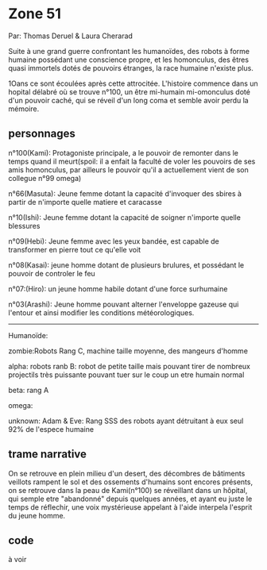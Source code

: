 # Zone 51

Par: Thomas Deruel & Laura Cherarad

Suite à une grand guerre confrontant les humanoïdes, des robots à forme humaine possédant une conscience propre, et les homonculus, des êtres quasi immortels dotés de pouvoirs étranges, la race humaine n'existe plus.

1Oans ce sont écoulées après cette attrocitée. L'histoire commence dans un hopital délabré où se trouve n°100, un être mi-humain mi-omonculus doté d'un pouvoir caché, qui se réveil d'un long coma et semble avoir perdu la mémoire.

## personnages

n°100(Kami): Protagoniste principale, a le pouvoir de remonter dans le temps quand il meurt(spoil: il a enfait la faculté de voler les pouvoirs de ses amis homonculus, par ailleurs le pouvoir qu'il a actuellement vient de son collegue n°99 omega)

n°66(Masuta): Jeune femme dotant la capacité d'invoquer des sbires à partir de n'importe quelle matiere et caracasse

 n°10(Ishi): Jeune femme dotant la capacité de soigner n'importe quelle blessures

 n°09(Hebi): Jeune femme avec les yeux bandée, est capable de transformer en pierre tout ce qu'elle voit

 n°08(Kasai): jeune homme dotant de plusieurs brulures, et possédant le pouvoir de controler le feu

n°07:(Hiro): un jeune homme habile dotant d'une force surhumaine

 n°03(Arashi): Jeune homme pouvant alterner l'enveloppe gazeuse
qui l'entour et ainsi modifier les conditions météorologiques.

----------------------------------------------------------
Humanoïde:

zombie:Robots Rang C, machine taille moyenne, des mangeurs d'homme

alpha: robots ranb B: robot de petite taille mais pouvant tirer de nombreux projectils très puissante pouvant tuer sur le coup un etre humain normal

beta: rang A

omega:

unknown: Adam & Eve: Rang SSS des robots ayant détruitant à eux seul 92% de l'espece humaine
## trame narrative

On se retrouve en plein milieu d'un desert, des décombres de bâtiments veillots rampent le sol et des ossements d'humains sont encores présents, on se retrouve dans la peau de Kami(n°100) se réveillant dans un hôpital, qui semple etre "abandonné" depuis quelques années, et ayant eu juste le temps de réflechir, une voix mystérieuse appelant à l'aide interpela l'esprit du jeune homme.
## code

 à voir
